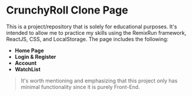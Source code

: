 # CrunchyRoll Clone Page

This is a project/repository that is solely for educational purposes. It's intended to allow me to practice my skills using the RemixRun framework, ReactJS, CSS, and LocalStorage. The page includes the following:

- **Home Page**
- **Login & Register**
- **Account**
- **WatchList**

> It's worth mentioning and emphasizing that this project only has minimal functionality since it is purely Front-End.


